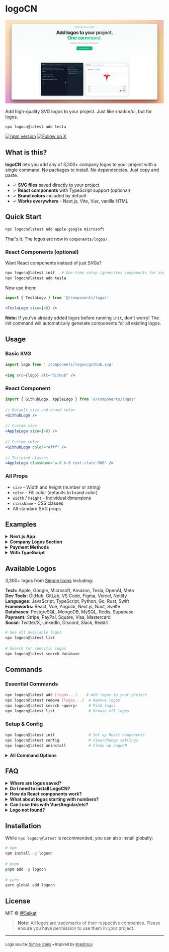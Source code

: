 # logoCN

![logoCN - Add SVG logos to your project with a single command](https://raw.githubusercontent.com/shokks/logocn/main/public/opengraph.png)

Add high-quality SVG logos to your project. Just like shadcn/ui, but for logos.

```bash
npx logocn@latest add tesla
```

[![npm version](https://img.shields.io/npm/v/logocn.svg)](https://www.npmjs.com/package/logocn)
[![Follow on X](https://img.shields.io/twitter/follow/5aikat?style=social)](https://x.com/5aikat)

## What is this?

**logoCN** lets you add any of 3,300+ company logos to your project with a single command. No packages to install. No dependencies. Just copy and paste.

- ✓ **SVG files** saved directly to your project
- ✓ **React components** with TypeScript support (optional)
- ✓ **Brand colors** included by default
- ✓ **Works everywhere** - Next.js, Vite, Vue, vanilla HTML

## Quick Start

```bash
npx logocn@latest add apple google microsoft
```

That's it. The logos are now in `components/logos/`.

### React Components (optional)

Want React components instead of just SVGs?

```bash
npx logocn@latest init   # One-time setup (generates components for any existing logos)
npx logocn@latest add tesla
```

Now use them:

```jsx
import { TeslaLogo } from '@/components/logos'

<TeslaLogo size={48} />
```

**Note:** If you've already added logos before running `init`, don't worry! The init command will automatically generate components for all existing logos.

## Usage

### Basic SVG

```jsx
import logo from './components/logos/github.svg'

<img src={logo} alt="GitHub" />
```

### React Component

```jsx
import { GithubLogo, AppleLogo } from '@/components/logos'

// Default size and brand color
<GithubLogo />

// Custom size
<AppleLogo size={48} />

// Custom color
<GithubLogo color="#fff" />

// Tailwind classes
<AppleLogo className="w-8 h-8 text-slate-900" />
```

### All Props

- `size` - Width and height (number or string)
- `color` - Fill color (defaults to brand color)
- `width` / `height` - Individual dimensions
- `className` - CSS classes
- All standard SVG props

## Examples

<details>
<summary><strong>Next.js App</strong></summary>

```bash
npx logocn@latest init
npx logocn@latest add github twitter linkedin
```

```jsx
// app/page.tsx
import { GithubLogo, TwitterLogo, LinkedinLogo } from '@/components/logos'

export default function Home() {
  return (
    <footer className="flex gap-4">
      <GithubLogo size={20} />
      <TwitterLogo size={20} />
      <LinkedinLogo size={20} />
    </footer>
  )
}
```
</details>

<details>
<summary><strong>Company Logos Section</strong></summary>

```jsx
import { AppleLogo, GoogleLogo, MicrosoftLogo } from '@/components/logos'

const companies = [
  { name: 'Apple', Logo: AppleLogo },
  { name: 'Google', Logo: GoogleLogo },
  { name: 'Microsoft', Logo: MicrosoftLogo },
]

export function TrustedBy() {
  return (
    <div className="flex gap-12 items-center opacity-60">
      {companies.map(({ name, Logo }) => (
        <Logo key={name} size={48} />
      ))}
    </div>
  )
}
```
</details>

<details>
<summary><strong>Payment Methods</strong></summary>

```jsx
import { VisaLogo, MastercardLogo, PaypalLogo } from '@/components/logos'

export function PaymentMethods() {
  return (
    <>
      <VisaLogo size={40} />
      <MastercardLogo size={40} />
      <PaypalLogo size={40} />
    </>
  )
}
```
</details>

<details>
<summary><strong>With TypeScript</strong></summary>

```tsx
import { type FC } from 'react'
import { GithubLogo, LinkedinLogo } from '@/components/logos'

const logoMap = {
  github: GithubLogo,
  linkedin: LinkedinLogo,
} as const

interface SocialLinkProps {
  platform: keyof typeof logoMap
  size?: number
}

export const SocialLink: FC<SocialLinkProps> = ({ platform, size = 24 }) => {
  const Logo = logoMap[platform]
  return <Logo size={size} />
}
```
</details>

## Available Logos

3,300+ logos from [Simple Icons](https://simpleicons.org) including:

**Tech:** Apple, Google, Microsoft, Amazon, Tesla, OpenAI, Meta  
**Dev Tools:** GitHub, GitLab, VS Code, Figma, Vercel, Netlify  
**Languages:** JavaScript, TypeScript, Python, Go, Rust, Swift  
**Frameworks:** React, Vue, Angular, Next.js, Nuxt, Svelte  
**Databases:** PostgreSQL, MongoDB, MySQL, Redis, Supabase  
**Payment:** Stripe, PayPal, Square, Visa, Mastercard  
**Social:** Twitter/X, LinkedIn, Discord, Slack, Reddit  

```bash
# See all available logos
npx logocn@latest list

# Search for specific logos
npx logocn@latest search database
```

## Commands

### Essential Commands

```bash
npx logocn@latest add [logos...]    # Add logos to your project
npx logocn@latest remove [logos...]  # Remove logos
npx logocn@latest search <query>     # Find logos
npx logocn@latest list               # Browse all logos
```

### Setup & Config

```bash
npx logocn@latest init               # Set up React components
npx logocn@latest config             # View/change settings
npx logocn@latest uninstall          # Clean up LogoCN
```

<details>
<summary><strong>All Command Options</strong></summary>

#### `init`
```bash
logocn init --force           # Reinitialize
logocn init --skip-install    # Skip dependency installation
logocn init --yes            # Accept all defaults
```

#### `add`
```bash
logocn add tesla              # Add single logo
logocn add apple google       # Add multiple
logocn add                    # Interactive mode
```

#### `config`
```bash
logocn config --list                    # Show all settings
logocn config --get logoDirectory       # Get specific value
logocn config --set dir=./public/logos  # Change directory
logocn config --reset                   # Reset to defaults
```

#### `list`
```bash
logocn list --page 2          # View specific page
logocn list --search meta     # Filter results
```

#### `uninstall`
```bash
logocn uninstall --yes        # Skip confirmation
logocn uninstall --keep-logos # Keep SVG files
```
</details>

## FAQ

<details>
<summary><strong>Where are logos saved?</strong></summary>

By default in `components/logos/`. Run `logocn init` to auto-detect the best location for your framework, or use `logocn config --set dir=./your/path` to customize.
</details>

<details>
<summary><strong>Do I need to install LogoCN?</strong></summary>

No! Just use `npx logocn@latest`. If you prefer, you can install globally with `npm i -g logocn`.
</details>

<details>
<summary><strong>How do React components work?</strong></summary>

Run `logocn init` once. This sets up automatic component generation. Then every logo you add gets both an SVG file and a React component with TypeScript types and brand colors. 

If you've already added logos before initialization, `init` will generate components for all existing logos automatically.
</details>

<details>
<summary><strong>What about logos starting with numbers?</strong></summary>

Logos like "1password" become `Lcn1passwordLogo` components (prefixed with "Lcn") to be valid JavaScript identifiers.
</details>

<details>
<summary><strong>Can I use this with Vue/Angular/etc?</strong></summary>

Yes! LogoCN saves standard SVG files that work everywhere. React component generation is optional.
</details>

<details>
<summary><strong>Logo not found?</strong></summary>

Try: `logocn search [partial-name]` to find the exact name, or `logocn update` to refresh the logo cache.
</details>

## Installation

While `npx logocn@latest` is recommended, you can also install globally:

```bash
# npm
npm install -g logocn

# pnpm  
pnpm add -g logocn

# yarn
yarn global add logocn
```

## License

MIT © [@5aikat](https://x.com/5aikat)

> **Note**: All logos are trademarks of their respective companies. Please ensure you have permission to use them in your project.

---

<sub>Logo source: [Simple Icons](https://simpleicons.org) • Inspired by [shadcn/ui](https://ui.shadcn.com)</sub>